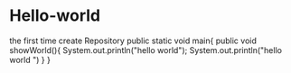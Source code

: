 # Hello-world
the first time create Repository
public static void main{
  public void showWorld(){
    System.out.println("hello world");
    System.out.println("hello world ")
  }
}
